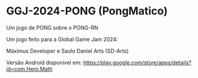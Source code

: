 # GGJ-2024-PONG (PongMatico)
Um jogo de PONG sobre o PONG-RN

Um jogo feito para a Global Game Jam 2024:

Máximus Developer e Saulo Daniel Arts (SD-Arts)

Versão Android disponível em:
https://play.google.com/store/apps/details?id=com.Hero.Math 

